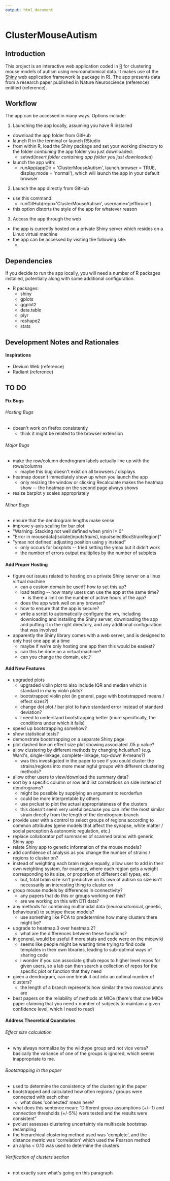 ```yaml
---
output: html_document
---
```

# ClusterMouseAutism

## Introduction

This project is an interactive web application coded in [R][1] for clustering mouse models of autism using neuroanatomical data.  It makes use of the [Shiny][2] web application framework (a package in R).  The app presents data from a research paper published in Nature Neuroscience (reference) entitled <insert paper title> (reference).  

## Workflow

The app can be accessed in many ways.  Options include:

1. Launching the app locally, assuming you have R installed

- download the app folder from GitHub
- launch R in the terminal or launch RStudio
- from within R, load the Shiny package and set your working directory to the folder _containing_ the app folder you just downloaded: 
    - setwd(_insert folder containing app folder you just downloaded_)
- launch the app with: 
    - runApp(appDir = 'ClusterMouseAutism', launch.browser = TRUE, display.mode = 'normal'), which will launch the app in your default browser
    
2. Launch the app directly from GitHub

- use this command: 
    - runGitHub(repo='ClusterMouseAutism', username='jeffbruce')
- this option distorts the style of the app for whatever reason

3. Access the app through the web

- the app is currently hosted on a private Shiny server which resides on a Linux virtual machine
- the app can be accessed by visiting the following site: 
    - <insert domain here>

## Dependencies

If you decide to run the app locally, you will need a number of R packages installed, potentially along with some additional configuration.

- R packages:
    - shiny
    - gplots
    - ggplot2
    - data.table
    - plyr
    - reshape2
    - stats

## Development Notes and Rationales

#### Inspirations

- Devium Web (reference)
- Radiant (reference)


## TO DO

#### Fix Bugs

###### Hosting Bugs

- doesn't work on firefox consistently
    - think it might be related to the browser extension

###### Major Bugs

- make the row/column dendrogram labels actually line up with the rows/columns
    - maybe this bug doesn't exist on all browsers / displays
- heatmap doesn't immediately show up when you launch the app
    - only resizing the window or clicking Recalculate makes the heatmap show -- the heatmap on the second page always shows
- resize barplot y scales appropriately

###### Minor Bugs

- ensure that the dendrogram lengths make sense
- improve y-axis scaling for bar plot
- "Warning: Stacking not well defined when ymin != 0"
- "Error in mousedata[isolate(input$strains), input$selectBoxStrainRegion]"
- "ymax not defined: adjusting position using y instead"
    - only occurs for boxplots -- tried setting the ymax but it didn't work
    - the number of errors output multiplies by the number of subplots

#### Add Proper Hosting

- figure out issues related to hosting on a private Shiny server on a linux virtual machine
    - can a custom domain be used?  how to set this up?
    - load testing -- how many users can use the app at the same time?
        - is there a limit on the number of active hours of the app?
    - does the app work well on any browser?
    - how to ensure that the app is secure?
    - write a script to automatically configure the vm, including downloading and installing the Shiny server, downloading the app and putting it in the right directory, and any additional configuration that was involved
- apparently the Shiny library comes with a web server, and is designed to only host one app at a time
    - maybe if we're only hosting one app then this would be easiest?
    - can this be done on a virtual machine?
    - can you change the domain, etc.?
        
#### Add New Features

- upgraded plots
    - upgraded violin plot to also include IQR and median which is standard in many violin plots?
    - bootstrapped violin plot (in general, page with bootstrapped means / effect sizes?)
    - change dot plot / bar plot to have standard error instead of standard deviation?
    - I need to understand bootstrapping better (more specifically, the conditions under which it fails)
- speed up bootstrapping somehow?
- show statistical tests?
- demonstrate bootstrapping on a separate Shiny page
- plot dashed line on effect size plot showing associated .05 p value?
- allow clustering by different methods by changing hclustfun?  (e.g. Ward's, single-linkage, complete-linkage, top-down K-means?)
    - was this investigated in the paper to see if you could cluster the strains/regions into more meaningful groups with different clustering methods?
- allow other users to view/download the summary data?
- sort by a specific column or row and list correlations on side instead of dendrograms?
    - might be possible by supplying an argument to reorderfun
    - could be more interpretable by others
    - use pvclust to plot the actual appropriateness of the clusters
    - this doesn't seem very useful because you can infer the most similar strain directly from the length of the dendrogram branch
- provide user with a control to select groups of regions according to common attributes (gene models that affect the synapse, white matter / social perception & autonomic regulation, etc.)
- replace collaborator pdf summaries of scanned brains with generic Shiny app
- relate Shiny app to genetic information of the mouse models?
- add confidence of analysis as you change the number of strains / regions to cluster on?
- instead of weighting each brain region equally, allow user to add in their own weighting system, for example, where each region gets a weight corresponding to its size, or proportion of different cell types, etc.
    - but, total brain size isn't predictive on its own of autism so size isn't necessarily an interesting thing to cluster on
- group mouse models by differences in connectivity?
    - any papers that do this or groups working on this?
    - are we working on this with DTI data?
- any methods for combining multimodal data (neuroanatomical, genetic, behavioural) to subtype these models?
    - use something like PCA to predetermine how many clusters there might be?
- upgrade to heatmap.3 over heatmap.2?
    - what are the differences between these functions?
- in general, would be useful if more stats and code were on the micewiki
    - seems like people might be wasting time trying to find code templates in their own libraries, leading to sub-optimal ways of sharing code
    - i wonder if you can associate github repos to higher level repos for given users, so a lab can then search a collection of repos for the specific plot or function that they need
- given a dendrogram, can one break it out into an optimal number of clusters?
    - the length of a branch represents how similar the two rows/columns are
- best papers on the reliability of methods at MICe (there's that one MICe paper claiming that you need x number of subjects to maintain a given confidence level, which I need to read)

#### Address Theoretical Quandaries

###### Effect size calculation

- why always normalize by the wildtype group and not vice versa?  basically the variance of one of the groups is ignored, which seems inappropriate to me.

###### Bootstrapping in the paper

- used to determine the consistency of the clustering in the paper
- bootstrapped and calculated how often regions / groups were connected with each other
    - what does 'connected' mean here?
- what does this sentence mean: “Different group assumptions (+/- 1) and connection thresholds (+/-5%)  were tested and the results were consistent”
- pvclust assesses clustering uncertainty via multiscale bootstrap resampling
- the hierarchical clustering method used was 'complete', and the distance metric was 'correlation' which used the Pearson method
- an alpha < 0.10 was used to determine the clusters

###### Verification of clusters section

- not exactly sure what's going on this paragraph

<!---
References
-->
[1]: http://www.r-project.org/
[2]: http://shiny.rstudio.com/